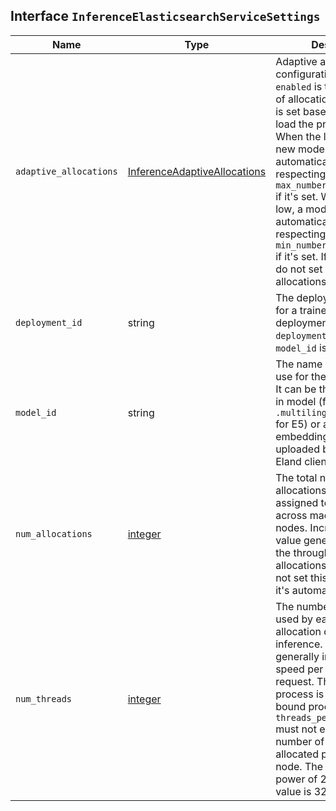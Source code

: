 ## Interface `InferenceElasticsearchServiceSettings`

| Name | Type | Description |
| - | - | - |
| `adaptive_allocations` | [InferenceAdaptiveAllocations](./InferenceAdaptiveAllocations.md) | Adaptive allocations configuration details. If `enabled` is true, the number of allocations of the model is set based on the current load the process gets. When the load is high, a new model allocation is automatically created, respecting the value of `max_number_of_allocations` if it's set. When the load is low, a model allocation is automatically removed, respecting the value of `min_number_of_allocations` if it's set. If `enabled` is true, do not set the number of allocations manually. |
| `deployment_id` | string | The deployment identifier for a trained model deployment. When `deployment_id` is used the `model_id` is optional. |
| `model_id` | string | The name of the model to use for the inference task. It can be the ID of a built-in model (for example, `.multilingual-e5-small` for E5) or a text embedding model that was uploaded by using the Eland client. |
| `num_allocations` | [integer](./integer.md) | The total number of allocations that are assigned to the model across machine learning nodes. Increasing this value generally increases the throughput. If adaptive allocations are enabled, do not set this value because it's automatically set. |
| `num_threads` | [integer](./integer.md) | The number of threads used by each model allocation during inference. This setting generally increases the speed per inference request. The inference process is a compute-bound process; `threads_per_allocations` must not exceed the number of available allocated processors per node. The value must be a power of 2. The maximum value is 32. |
